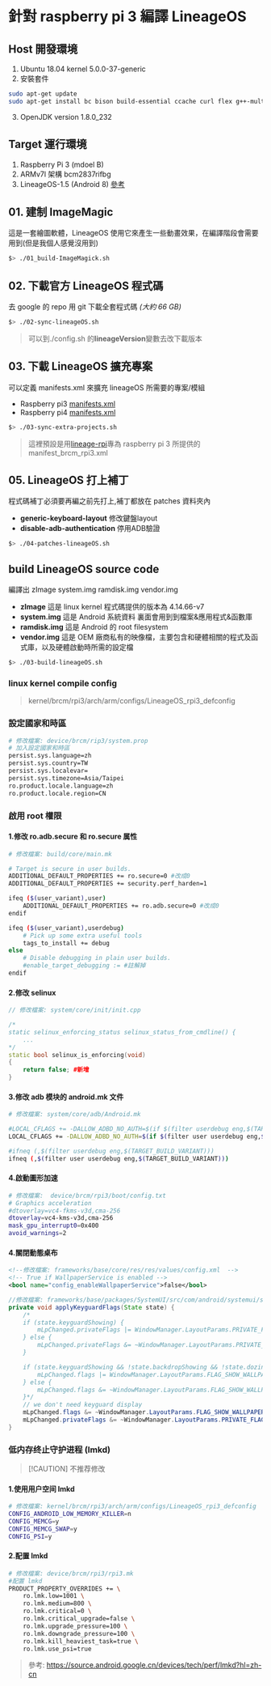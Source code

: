 # 針對 raspberry pi 3 編譯 LineageOS

## Host 開發環境

1. Ubuntu 18.04 kernel 5.0.0-37-generic
2. 安裝套件

```bash
sudo apt-get update
sudo apt-get install bc bison build-essential ccache curl flex g++-multilib gcc-multilib git gnupg gperf lib32ncurses5-dev lib32readline-dev lib32z1-dev libesd0-dev liblz4-tool libncurses5-dev libsdl1.2-dev libssl-dev libwxgtk3.0-dev libxml2 libxml2-utils lzop pngcrush rsync schedtool squashfs-tools xsltproc zip zlib1g-dev python-mako imagemagick openjdk-8-jdk gcc-arm-linux-gnueabihf
```

3. OpenJDK version 1.8.0_232

## Target 運行環境

1. Raspberry Pi 3 (mdoel B)
2. ARMv7l 架構 bcm2837rifbg
3. LineageOS-1.5 (Android 8) [參考](https://konstakang.com/devices/rpi3/LineageOS15.1/)

## 01. 建制 ImageMagic

這是一套繪圖軟體，LineageOS 使用它來產生一些動畫效果，在編譯階段會需要用到(但是我個人感覺沒用到)

```bash
$> ./01_build-ImageMagick.sh
```

## 02. 下載官方 LineageOS 程式碼

去 google 的 repo 用 git 下載全套程式碼 _(大約 66 GB)_

```bash
$> ./02-sync-lineageOS.sh
```

> 可以到./config.sh 的**lineageVersion**變數去改下載版本

## 03. 下載 LineageOS 擴充專案

可以定義 manifests.xml 來擴充 lineageOS 所需要的專案/模組
* Raspberry pi3 [manifests.xml](https://github.com/lineage-rpi/android_local_manifest/blob/lineage-15.1/manifest_brcm_rpi3.xml)
* Raspberry pi4 [manifests.xml](https://github.com/csimmonds/a4rpi-local-manifest/blob/pie/default.xml)
```bash
$> ./03-sync-extra-projects.sh
```

> 這裡預設是用[lineage-rpi](https://github.com/lineage-rpi/android_local_manifest)專為 raspberry pi 3 所提供的 manifest_brcm_rpi3.xml

## 05. LineageOS 打上補丁

程式碼補丁必須要再編之前先打上,補丁都放在 patches 資料夾內

- **generic-keyboard-layout** 修改鍵盤layout
- **disable-adb-authentication** 停用ADB驗證
```bash
$> ./04-patches-lineageOS.sh
```

## build LineageOS source code

編譯出 zImage system.img ramdisk.img vendor.img

- **zImage** 這是 linux kernel 程式碼提供的版本為 4.14.66-v7
- **system.img** 這是 Android 系統資料 裏面會用到到檔案&應用程式&函數庫
- **ramdisk.img** 這是 Android 的 root filesystem
- **vendor.img** 這是 OEM 廠商私有的映像檔，主要包含和硬體相關的程式及函式庫，以及硬體啟動時所需的設定檔

```bash
$> ./03-build-lineageOS.sh
```

### linux kernel compile config

> kernel/brcm/rpi3/arch/arm/configs/LineageOS_rpi3_defconfig

### 設定國家和時區

```bash
# 修改檔案: device/brcm/rip3/system.prop
# 加入設定國家和時區
persist.sys.language=zh
persist.sys.country=TW
persist.sys.localevar=
persist.sys.timezone=Asia/Taipei
ro.product.locale.language=zh
ro.product.locale.region=CN
```

### 啟用 root 權限

#### 1.修改 ro.adb.secure 和 ro.secure 属性

```bash
# 修改檔案: build/core/main.mk

# Target is secure in user builds.
ADDITIONAL_DEFAULT_PROPERTIES += ro.secure=0 #改成0
ADDITIONAL_DEFAULT_PROPERTIES += security.perf_harden=1

ifeq ($(user_variant),user)
    ADDITIONAL_DEFAULT_PROPERTIES += ro.adb.secure=0 #改成0
endif

ifeq ($(user_variant),userdebug)
    # Pick up some extra useful tools
    tags_to_install += debug
else
    # Disable debugging in plain user builds.
    #enable_target_debugging := #註解掉
endif
```

#### 2.修改 selinux

```cpp
// 修改檔案: system/core/init/init.cpp

/*
static selinux_enforcing_status selinux_status_from_cmdline() {
    ...
*/
static bool selinux_is_enforcing(void)
{
    return false; #新增
}
```

#### 3.修改 adb 模块的 android.mk 文件

```bash
# 修改檔案: system/core/adb/Android.mk

#LOCAL_CFLAGS += -DALLOW_ADBD_NO_AUTH=$(if $(filter userdebug eng,$(TARGET_BUILD_VARIANT)),1,0)
LOCAL_CFLAGS += -DALLOW_ADBD_NO_AUTH=$(if $(filter user userdebug eng,$(TARGET_BUILD_VARIANT)),1,0

#ifneq (,$(filter userdebug eng,$(TARGET_BUILD_VARIANT)))
ifneq (,$(filter user userdebug eng,$(TARGET_BUILD_VARIANT)))
```

#### 4.啟動圖形加速

```bash
# 修改檔案:  device/brcm/rpi3/boot/config.txt
# Graphics acceleration
#dtoverlay=vc4-fkms-v3d,cma-256
dtoverlay=vc4-kms-v3d,cma-256
mask_gpu_interrupt0=0x400
avoid_warnings=2
```

#### 4.關閉動態桌布

```xml
<!--修改檔案: frameworks/base/core/res/res/values/config.xml  -->
<!-- True if WallpaperService is enabled -->
<bool name="config_enableWallpaperService">false</bool>
```

```java
//修改檔案: frameworks/base/packages/SystemUI/src/com/android/systemui/statusbar/phone/StatusBarWindowManager.java
private void applyKeyguardFlags(State state) {
    /*
    if (state.keyguardShowing) {
        mLpChanged.privateFlags |= WindowManager.LayoutParams.PRIVATE_FLAG_KEYGUARD;
    } else {
        mLpChanged.privateFlags &= ~WindowManager.LayoutParams.PRIVATE_FLAG_KEYGUARD;
    }

    if (state.keyguardShowing && !state.backdropShowing && !state.dozing) {
        mLpChanged.flags |= WindowManager.LayoutParams.FLAG_SHOW_WALLPAPER;
    } else {
        mLpChanged.flags &= ~WindowManager.LayoutParams.FLAG_SHOW_WALLPAPER;
    }*/
    // we don't need keyguard display
    mLpChanged.flags &= ~WindowManager.LayoutParams.FLAG_SHOW_WALLPAPER;
    mLpChanged.privateFlags &= ~WindowManager.LayoutParams.PRIVATE_FLAG_KEYGUARD;
}
```

### 低内存终止守护进程 (lmkd)

> [!CAUTION] 不推荐修改

#### 1.使用用户空间 lmkd

```bash
# 修改檔案: kernel/brcm/rpi3/arch/arm/configs/LineageOS_rpi3_defconfig
CONFIG_ANDROID_LOW_MEMORY_KILLER=n
CONFIG_MEMCG=y
CONFIG_MEMCG_SWAP=y
CONFIG_PSI=y
```

#### 2.配置 lmkd

```bash
# 修改檔案: device/brcm/rpi3/rpi3.mk
#配置 lmkd
PRODUCT_PROPERTY_OVERRIDES += \
    ro.lmk.low=1001 \
    ro.lmk.medium=800 \
    ro.lmk.critical=0 \
    ro.lmk.critical_upgrade=false \
    ro.lmk.upgrade_pressure=100 \
    ro.lmk.downgrade_pressure=100 \
    ro.lmk.kill_heaviest_task=true \
    ro.lmk.use_psi=true
```

> 參考: https://source.android.google.cn/devices/tech/perf/lmkd?hl=zh-cn
